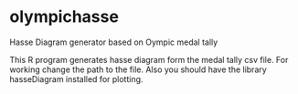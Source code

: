 # olympichasse
Hasse Diagram generator based on Oympic medal tally

This R program generates hasse diagram form the medal tally csv file. For working change the path to the file. Also you should have the library hasseDiagram installed for plotting.

